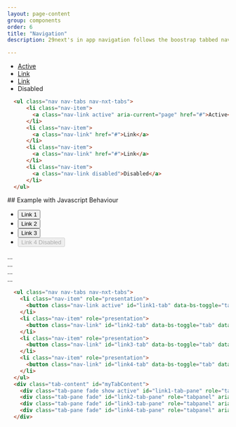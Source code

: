 ```yaml
---
layout: page-content
group: components
order: 6
title: "Navigation"
description: 29next's in app navigation follows the boostrap tabbed navigation. Please read the <a href="https://getbootstrap.com/docs/5.2/components/navs-tabs/" target="_blank">official documentation</a> for a full list of options from Bootstrap's core library.

---
```


<div class=" mb-5">
  <div class="card">
    <div class="card-body">
      <ul class="nav nav-tabs nav-nxt-tabs">
          <li class="nav-item">
            <a class="nav-link active" aria-current="page" href="#">Active</a>
          </li>
          <li class="nav-item">
            <a class="nav-link" href="#">Link</a>
          </li>
          <li class="nav-item">
            <a class="nav-link" href="#">Link</a>
          </li>
          <li class="nav-item">
            <a class="nav-link disabled">Disabled</a>
          </li>
      </ul>
    </div>
  </div>
</div>
<div class=" mb-5">
<div class="card bg-light">
<div class="card-body" markdown="1">

```html
  <ul class="nav nav-tabs nav-nxt-tabs">
      <li class="nav-item">
        <a class="nav-link active" aria-current="page" href="#">Active</a>
      </li>
      <li class="nav-item">
        <a class="nav-link" href="#">Link</a>
      </li>
      <li class="nav-item">
        <a class="nav-link" href="#">Link</a>
      </li>
      <li class="nav-item">
        <a class="nav-link disabled">Disabled</a>
      </li>
  </ul>
```

</div>
</div>
</div>
## Example with Javascript Behaviour
<div class=" mb-5">
  <div class="card">
    <div class="card-body">
      <ul class="nav nav-tabs nav-nxt-tabs">
          <li class="nav-item" role="presentation">
            <button class="nav-link active" id="link1-tab" data-bs-toggle="tab" data-bs-target="#link1-tab-pane" type="button" role="tab" aria-controls="link1-tab-pane" aria-selected="true">Link 1</button>
          </li>
          <li class="nav-item" role="presentation">
            <button class="nav-link" id="link2-tab" data-bs-toggle="tab" data-bs-target="#link2-tab-pane" type="button" role="tab" aria-controls="link2-tab-pane" aria-selected="false">Link 2</button>
          </li>
          <li class="nav-item" role="presentation">
            <button class="nav-link" id="link3-tab" data-bs-toggle="tab" data-bs-target="#link3-tab-pane" type="button" role="tab" aria-controls="link3-tab-pane" aria-selected="false">Link 3</button>
          </li>
          <li class="nav-item" role="presentation">
            <button class="nav-link" id="link4-tab" data-bs-toggle="tab" data-bs-target="#link4-tab-pane" type="button" role="tab" aria-controls="link4-tab-pane" aria-selected="false" disabled>Link 4 Disabled</button>
          </li>
        </ul>
      <div class="tab-content" id="myTabContent">
        <div class="tab-pane fade show active" id="link1-tab-pane" role="tabpanel" aria-labelledby="link1-tab" tabindex="0">...</div>
        <div class="tab-pane fade" id="link2-tab-pane" role="tabpanel" aria-labelledby="link2-tab" tabindex="0">...</div>
        <div class="tab-pane fade" id="link3-tab-pane" role="tabpanel" aria-labelledby="link3-tab" tabindex="0">...</div>
        <div class="tab-pane fade" id="link4-tab-pane" role="tabpanel" aria-labelledby="link4-tab" tabindex="0">...</div>
      </div>
    </div>
  </div>
</div>
<div class=" mb-5">
<div class="card bg-light">
<div class="card-body" markdown="1">

```html
  <ul class="nav nav-tabs nav-nxt-tabs">
    <li class="nav-item" role="presentation">
      <button class="nav-link active" id="link1-tab" data-bs-toggle="tab" data-bs-target="#link1-tab-pane" type="button" role="tab" aria-controls="link1-tab-pane" aria-selected="true">Link 1</button>
    </li>
    <li class="nav-item" role="presentation">
      <button class="nav-link" id="link2-tab" data-bs-toggle="tab" data-bs-target="#link2-tab-pane" type="button" role="tab" aria-controls="link2-tab-pane" aria-selected="false">Link 2</button>
    </li>
    <li class="nav-item" role="presentation">
      <button class="nav-link" id="link3-tab" data-bs-toggle="tab" data-bs-target="#link3-tab-pane" type="button" role="tab" aria-controls="link3-tab-pane" aria-selected="false">Link 3</button>
    </li>
    <li class="nav-item" role="presentation">
      <button class="nav-link" id="link4-tab" data-bs-toggle="tab" data-bs-target="#link4-tab-pane" type="button" role="tab" aria-controls="link4-tab-pane" aria-selected="false" disabled>Link 4 Disabled</button>
    </li>
  </ul>
  <div class="tab-content" id="myTabContent">
    <div class="tab-pane fade show active" id="link1-tab-pane" role="tabpanel" aria-labelledby="link1-tab" tabindex="0">...</div>
    <div class="tab-pane fade" id="link2-tab-pane" role="tabpanel" aria-labelledby="link2-tab" tabindex="0">...</div>
    <div class="tab-pane fade" id="link3-tab-pane" role="tabpanel" aria-labelledby="link3-tab" tabindex="0">...</div>
    <div class="tab-pane fade" id="link4-tab-pane" role="tabpanel" aria-labelledby="link4-tab" tabindex="0">...</div>
  </div>
```

</div>
</div>
</div>
